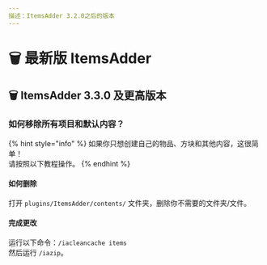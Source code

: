 ```yaml
---
描述：ItemsAdder 3.2.0之后的版本
---
```


# 🗑 最新版 ItemsAdder

## 🗑 ItemsAdder 3.3.0 及更高版本

### 如何移除所有项目和默认内容？

{% hint style="info" %}
如果你只想创建自己的物品、方块和其他内容，这很简单！\
请按照以下教程操作。
{% endhint %}

#### 如何删除

打开 `plugins/ItemsAdder/contents/` 文件夹，删除你不需要的文件夹/文件。

#### 完成更改

运行以下命令：`/iacleancache items`\
然后运行 `/iazip`。
